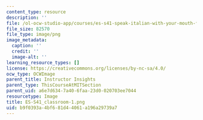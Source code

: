 ```yaml
---
content_type: resource
description: ''
file: /ol-ocw-studio-app/courses/es-s41-speak-italian-with-your-mouth-full-spring-2012/b9f0393a4bf681d44061a196a29739a7_ES-S41_classroom-1.png
file_size: 82570
file_type: image/png
image_metadata:
  caption: ''
  credit: ''
  image-alt: ''
learning_resource_types: []
license: https://creativecommons.org/licenses/by-nc-sa/4.0/
ocw_type: OCWImage
parent_title: Instructor Insights
parent_type: ThisCourseAtMITSection
parent_uid: a6e7d634-7a40-6faa-23d0-020703ee7044
resourcetype: Image
title: ES-S41_classroom-1.png
uid: b9f0393a-4bf6-81d4-4061-a196a29739a7
---
```

